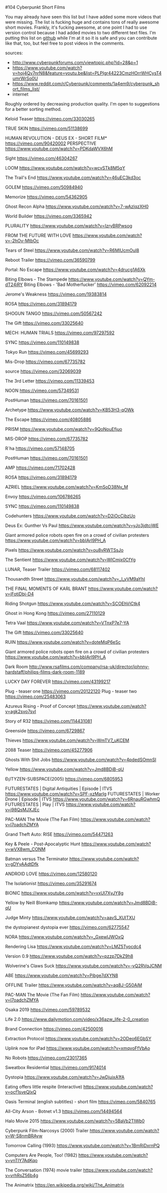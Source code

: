 #104 Cyberpunkt Short Films 

You may already have seen this list but I have added some more videos that were missing. The list is fucking huge and contains tons of really awesome short movies. Frankly, it's fucking awesome, at one point I had to use version control because I had added movies to two different text files. I'm putting this list on [github](https://github.com/NsPg66JfLFbm3VmN29Q0FlUAfSd1jOQc/cyberpunk-shorts/) while I'm at it so it is safe and you can contribute like that, too, but feel free to post videos in the comments.   

sources: 
- http://www.cyberpunkforums.com/viewtopic.php?id=28&p=1
- https://www.youtube.com/watch?v=hoj4Qv7nrN8&feature=youtu.be&list=PLPIgr44223CmzHOrrWHCysT4umrWrSo0U
- https://www.reddit.com/r/Cyberpunk/comments/1a4em9/cyberpunk_short_films_list/
- internet

Roughly ordered by decreasing production quality. I'm open to suggestions for a better sorting method.

Keloid Teaser
https://vimeo.com/33030265

TRUE SKIN
https://vimeo.com/51138699

HUMAN REVOLUTION - DEUS EX - SHORT FILM*
https://vimeo.com/90420002
PERSPECTIVE
https://www.youtube.com/watch?v=PDKdaWVX6hM

Sight
https://vimeo.com/46304267

LOOM 
https://www.youtube.com/watch?v=wcvSTk8M5qY

The Trail's End
https://www.youtube.com/watch?v=46uEC3kd3oc

GOLEM
https://vimeo.com/50984940

Memorize
https://vimeo.com/54362905

Ghost Recon Alpha
https://www.youtube.com/watch?v=7-wAzlqzXH0

World Builder
https://vimeo.com/3365942

PLURALITY
https://www.youtube.com/watch?v=IzryBRPwsog

FROM THE FUTURE WITH LOVE
https://www.youtube.com/watch?v=-2hOv-MtbOc

Tears of Steel
https://www.youtube.com/watch?v=R6MlUcmOul8

Reboot Trailer
https://vimeo.com/36590799

Portal: No Escape
https://www.youtube.com/watch?v=4drucg1A6Xk

Biting Elbows - The Stampede
https://www.youtube.com/watch?v=QYm-dT24iRY
Biting Elbows - 'Bad Motherfucker'
https://vimeo.com/62092214

Jerome's Weakness
https://vimeo.com/19383814

ROSA
https://vimeo.com/31894179

SHOGUN TANGO
https://vimeo.com/50567242

The Gift
https://vimeo.com/33025640

MECH: HUMAN TRIALS
https://vimeo.com/97297592

SYNC
https://vimeo.com/110149838

Tokyo Run
https://vimeo.com/45699293

Mis-Drop
https://vimeo.com/67735782

source
https://vimeo.com/32069039

The 3rd Letter
https://vimeo.com/11339453

NOON
https://vimeo.com/57349531

PostHuman
https://vimeo.com/70161501

Archetype 
https://www.youtube.com/watch?v=KB53H3-qOWk

The Escape
https://vimeo.com/40805886

PRISM 
https://www.youtube.com/watch?v=9QoNouEfjuo

MIS-DROP 
https://vimeo.com/67735782

R´ha
https://vimeo.com/57148705

PostHuman
https://vimeo.com/70161501

AMP
https://vimeo.com/71702428

ROSA
https://vimeo.com/31894179

AZRIEL 
https://www.youtube.com/watch?v=KmSoD38Ny_M

Envoy
https://vimeo.com/106786265

SYNC
https://vimeo.com/110149838

Codehunters
https://www.youtube.com/watch?v=D2iOcCibzUo

Deus Ex: Gunther Vs Paul
https://www.youtube.com/watch?v=yJo3jdtcjWE  

Giant armored police robots open fire on a crowd of civilian protesters
https://www.youtube.com/watch?v=bbIArl9PH_A

Pixels 
https://www.youtube.com/watch?v=ou8vRWTSsJo

The Sentient
https://www.youtube.com/watch?v=WICmjx0CfYg

LUNAR, Teaser Trailer 
https://vimeo.com/68117402

Thousandth Street
https://www.youtube.com/watch?v=_I_vVM9aYhI

THE FINAL MOMENTS OF KARL BRANT 
https://www.youtube.com/watch?v=jFotiDbj-D4

Riding Shotgun
https://www.youtube.com/watch?v=SCOEhViCtk4

Ghost in Hong Kong
https://vimeo.com/27110129

Tetra Vaal 
https://www.youtube.com/watch?v=VTnxP7e7-YA

The Gift
https://vimeo.com/33025640

RUIN
https://www.youtube.com/watch?v=doteMqP6eSc

Giant armored police robots open fire on a crowd of civilian protesters
https://www.youtube.com/watch?v=bbIArl9PH_A

Dark Room
http://www.rsafilms.com/company/rsa-uk/director/johnny-hardstaff/philips-films-dark-room-1189

LUCKY DAY FOREVER
https://vimeo.com/43199217

Plug - teaser one
https://vimeo.com/20122120
Plug - teaser two
https://vimeo.com/25483063

Azureus Rising - Proof of Concept
https://www.youtube.com/watch?v=agk2svo7svI

Story of R32
https://vimeo.com/114431081

Greenside
https://vimeo.com/6729867

Thieves 
https://www.youtube.com/watch?v=WmTV7_uKCEM

2088 Teaser
https://vimeo.com/45277906

Ghosts With Shit Jobs
https://www.youtube.com/watch?v=4pdedSOmnSI

Yellow 
https://www.youtube.com/watch?v=Jmd8BDiB-qU

Ð¡ITYZEN-SUBSPACE(2005)
https://vimeo.com/6805953

FUTURESTATES | Digital Antiquities | Episode | ITVS
https://www.youtube.com/watch?v=SPF-xzMarlg
FUTURESTATES | Worker Drone | Episode | ITVS
https://www.youtube.com/watch?v=6RnauRGwhmQ
FUTURESTATES | Play | ITVS
https://www.youtube.com/watch?v=j98QsMJXJEc

PAC-MAN The Movie (The Fan Film)
https://www.youtube.com/watch?v=l7oadchZMYA

Grand Theft Auto: RISE
https://vimeo.com/54471263

Key & Peele - Post-Apocalyptic Hunt
https://www.youtube.com/watch?v=wVX8wm_CONM

Batman versus The Terminator
https://www.youtube.com/watch?v=gDYyAAdtDfk

ANDROID LOVE 
https://vimeo.com/12580120

The Isolationist 
https://vimeo.com/35291674

BIONIC 
https://www.youtube.com/watch?v=vxUl7XyJY8g

Yellow by Neill Blomkamp
https://www.youtube.com/watch?v=Jmd8BDiB-qU

Judge Minty
https://www.youtube.com/watch?v=aavS_XUITXU

the dystopianest dystopia ever
https://vimeo.com/62775547

NORA 
https://www.youtube.com/watch?v=_GxewIJWOxQ

Rendering Lisa 
https://www.youtube.com/watch?v=LMZ5Tyocdc4

Version 0.9
https://www.youtube.com/watch?v=pzzp7DkZ9h8

Wolverine's Claws Suck
https://www.youtube.com/watch?v=-vQ2RVqJCNM

ABE
https://www.youtube.com/watch?v=Pibge7dXYN8

OFFLINE Trailer
https://www.youtube.com/watch?v=aq8J-G50AjM

PAC-MAN The Movie (The Fan Film)
https://www.youtube.com/watch?v=l7oadchZMYA

Osaka 2019
https://vimeo.com/59789532

Life 2.0 
https://www.dailymotion.com/video/x36azw_life-2-0_creation

Brand Connection
https://vimeo.com/42500016

Extraction Protocol
https://www.youtube.com/watch?v=2ODeo6EGbSY

Uplink now for iPad
https://www.youtube.com/watch?v=xmqvoFfVbAo

No Robots
https://vimeo.com/23017365

Sweatbox Residential
https://vimeo.com/9174014

Dystopia 
https://www.youtube.com/watch?v=JwDjuixA1fA

Eating offers little respite (Interactive)
https://www.youtube.com/watch?v=ocf1sveQIxQ

Oasis Terminal (english subtitles) - short film
https://vimeo.com/5840765

All-City Arson - Botnet v1.3
https://vimeo.com/14494564

Halo Movie 2015 
https://www.youtube.com/watch?v=5BaVb2TlWb0

Cyberpunk Film-Narcosys (2000) Trailer
https://www.youtube.com/watch?v=W-S8nmBRAyw

Tomorrow Calling (1993)
https://www.youtube.com/watch?v=1BmRiDxrnPQ

Computers Are People, Too! (1982)
https://www.youtube.com/watch?v=ynTIY7AdKqo

The Conversation (1974) movie trailer
https://www.youtube.com/watch?v=vrhRsZ56b4g

The Animatrix 
https://en.wikipedia.org/wiki/The_Animatrix
